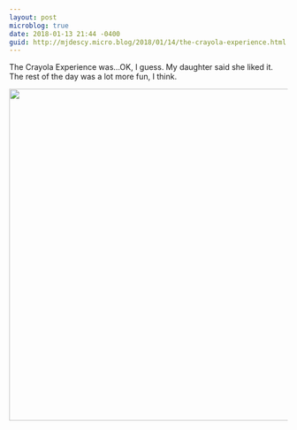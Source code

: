 ```yaml
---
layout: post
microblog: true
date: 2018-01-13 21:44 -0400
guid: http://mjdescy.micro.blog/2018/01/14/the-crayola-experience.html
---
```

The Crayola Experience was…OK, I guess. My daughter said she liked it. The rest of the day was a lot more fun, I think.

<img src="http://mjdescy.micro.blog/uploads/2018/7bfbf1a0e7.jpg" width="600" height="600" />
